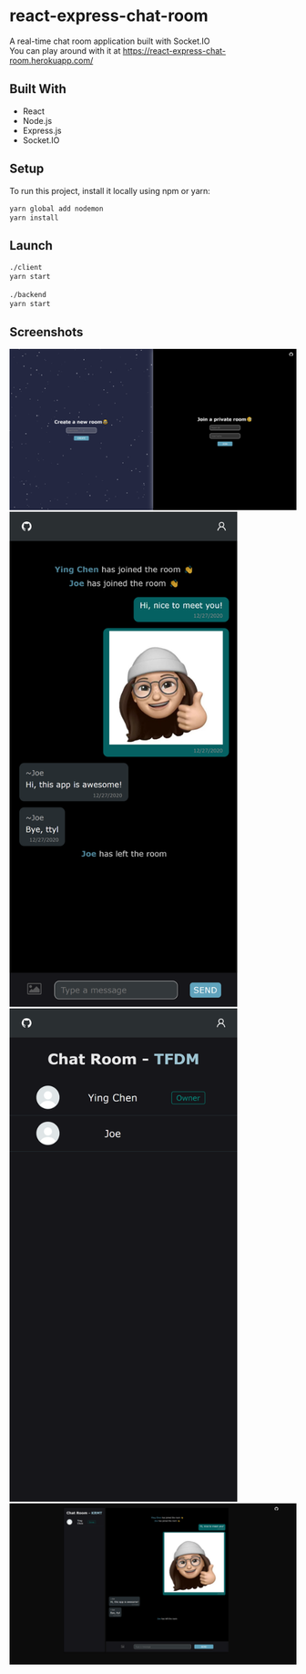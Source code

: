 # react-express-chat-room 
A real-time chat room application built with Socket.IO\
You can play around with it at https://react-express-chat-room.herokuapp.com/
## Built With
- React
- Node.js
- Express.js
- Socket.IO
## Setup
To run this project, install it locally using npm or yarn:
```
yarn global add nodemon
yarn install
```
## Launch
```
./client
yarn start

./backend
yarn start 
```
## Screenshots
![Image text](https://github.com/JANICECY/react-express-chat-room/blob/master/demo_images/laptop_mainPage.png)
<img src="https://github.com/JANICECY/react-express-chat-room/blob/master/demo_images/mobile_chatRoom.png" width=400/>
<img src="https://github.com/JANICECY/react-express-chat-room/blob/master/demo_images/mobile_userList.png" width=400/>
![Image text](https://github.com/JANICECY/react-express-chat-room/blob/master/demo_images/laptop_chatRoom.png)
